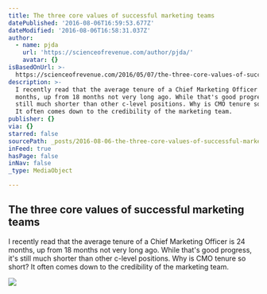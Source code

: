 ```yaml
---
title: The three core values of successful marketing teams
datePublished: '2016-08-06T16:59:53.677Z'
dateModified: '2016-08-06T16:58:31.037Z'
author:
  - name: pjda
    url: 'https://scienceofrevenue.com/author/pjda/'
    avatar: {}
isBasedOnUrl: >-
  https://scienceofrevenue.com/2016/05/07/the-three-core-values-of-successful-marketing-teams/
description: >-
  I recently read that the average tenure of a Chief Marketing Officer is 24
  months, up from 18 months not very long ago. While that's good progress, it's
  still much shorter than other c-level positions. Why is CMO tenure so short?
  It often comes down to the credibility of the marketing team.
publisher: {}
via: {}
starred: false
sourcePath: _posts/2016-08-06-the-three-core-values-of-successful-marketing-teams.md
inFeed: true
hasPage: false
inNav: false
_type: MediaObject

---
```

<article style=""><h1>The three core values of successful marketing teams</h1><p>I recently read that the average tenure of a Chief Marketing Officer is 24 months, up from 18 months not very long ago. While that's good progress, it's still much shorter than other c-level positions. Why is CMO tenure so short? It often comes down to the credibility of the marketing team.</p><img src="https://scienceofrevenue.files.wordpress.com/2016/05/indeed_office.jpg?w=490" /></article>